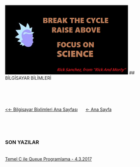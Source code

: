 <html>
	<head>
		<link rel="stylesheet" type="text/css" href="CSStyle.css">
		<link rel="icon" href="../coloricon.png">
		<link rel="stylesheet" href="../sunburst.css">
		<script src="../highlight.pack.js"></script><script>hljs.initHighlightingOnLoad();</script>
	</head>
	<br><br>
</html>
  
<img class="sci" src="rick.png">
## BİLGİSAYAR BİLİMLERİ<br><br><br><br><br><br>
<a class="topLink" href="https://caglayandemirci.github.io/CS/MainPge">&lt;&lt;- Bilgisayar Bixlimleri Ana Sayfası<a>  &nbsp;&emsp; <a class="topLink" href="https://caglayandemirci.github.io">&lt;- Ana Sayfa<a> 



<br><br><br>
### SON YAZILAR<BR><BR>

[Temel C ile Queue Programlama - 4.3.2017](https://caglayandemirci.github.io/CS/CProgramming)

